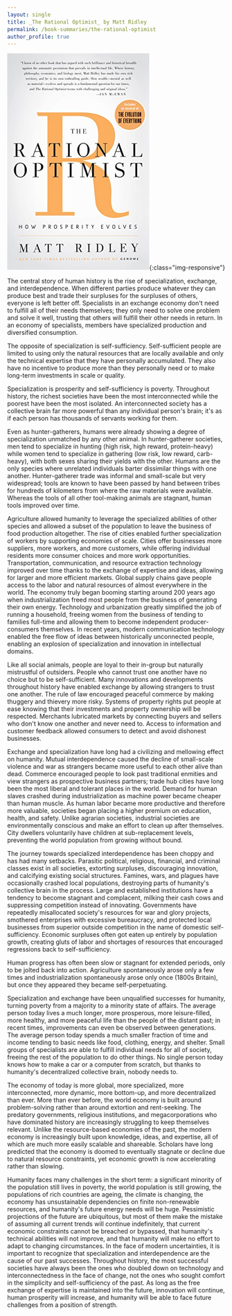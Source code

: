 ```yaml
---
layout: single
title: _The Rational Optimist_ by Matt Ridley
permalink: /book-summaries/the-rational-optimist
author_profile: true
---
```


![The Rational Optimist](/assets/images/rational-optimist.jpg){:class="img-responsive"}

The central story of human history is the rise of specialization, exchange, and interdependence.
When different parties produce whatever they can produce best and trade their surpluses for the surpluses of others, everyone is left better off.
Specialists in an exchange economy don't need to fulfill all of their needs themselves; they only need to solve one problem and solve it well, trusting that others will fulfill their other needs in return.
In an economy of specialists, members have specialized production and diversified consumption.

The opposite of specialization is self-sufficiency.
Self-sufficient people are limited to using only the natural resources that are locally available and only the technical expertise that they have personally accumulated.
They also have no incentive to produce more than they personally need or to make long-term investments in scale or quality.

Specialization is prosperity and self-sufficiency is poverty.
Throughout history, the richest societies have been the most interconnected while the poorest have been the most isolated.
An interconnected society has a collective brain far more powerful than any individual person's brain; it's as if each person has thousands of servants working for them.

Even as hunter-gatherers, humans were already showing a degree of specialization unmatched by any other animal.
In hunter-gatherer societies, men tend to specialize in hunting (high risk, high reward, protein-heavy) while women tend to specialize in gathering (low risk, low reward, carb-heavy), with both sexes sharing their yields with the other.
Humans are the only species where unrelated individuals barter dissimilar things with one another.
Hunter-gatherer trade was informal and small-scale but very widespread; tools are known to have been passed by hand between tribes for hundreds of kilometers from where the raw materials were available.
Whereas the tools of all other tool-making animals are stagnant, human tools improved over time.

Agriculture allowed humanity to leverage the specialized abilities of other species and allowed a subset of the population to leave the business of food production altogether.
The rise of cities enabled further specialization of workers by supporting economies of scale.
Cities offer businesses more suppliers, more workers, and more customers, while offering individual residents more consumer choices and more work opportunities.
Transportation, communication, and resource extraction technology improved over time thanks to the exchange of expertise and ideas, allowing for larger and more efficient markets.
Global supply chains gave people access to the labor and natural resources of almost everywhere in the world.
The economy truly began booming starting around 200 years ago when industrialization freed most people from the business of generating their own energy.
Technology and urbanization greatly simplified the job of running a household, freeing women from the business of tending to families full-time and allowing them to become independent producer-consumers themselves.
In recent years, modern communication technology enabled the free flow of ideas between historically unconnected people, enabling an explosion of specialization and innovation in intellectual domains.

Like all social animals, people are loyal to their in-group but naturally mistrustful of outsiders.
People who cannot trust one another have no choice but to be self-sufficient.
Many innovations and developments throughout history have enabled exchange by allowing strangers to trust one another.
The rule of law encouraged peaceful commerce by making thuggery and thievery more risky.
Systems of property rights put people at ease knowing that their investments and property ownership will be respected.
Merchants lubricated markets by connecting buyers and sellers who don't know one another and never need to.
Access to information and customer feedback allowed consumers to detect and avoid dishonest businesses.

Exchange and specialization have long had a civilizing and mellowing effect on humanity.
Mutual interdependence caused the decline of small-scale violence and war as strangers became more useful to each other alive than dead.
Commerce encouraged people to look past traditional enmities and view strangers as prospective business partners; trade hub cities have long been the most liberal and tolerant places in the world.
Demand for human slaves crashed during industrialization as machine power became cheaper than human muscle.
As human labor became more productive and therefore more valuable, societies began placing a higher premium on education, health, and safety.
Unlike agrarian societies, industrial societies are environmentally conscious and make an effort to clean up after themselves.
City dwellers voluntarily have children at sub-replacement levels, preventing the world population from growing without bound.

The journey towards specialized interdependence has been choppy and has had many setbacks.
Parasitic political, religious, financial, and criminal classes exist in all societies, extorting surpluses, discouraging innovation, and calcifying existing social structures.
Famines, wars, and plagues have occasionally crashed local populations, destroying parts of humanity's collective brain in the process.
Large and established institutions have a tendency to become stagnant and complacent, milking their cash cows and suppressing competition instead of innovating.
Governments have repeatedly misallocated society's resources for war and glory projects, smothered enterprises with excessive bureaucracy, and protected local businesses from superior outside competition in the name of domestic self-sufficiency.
Economic surpluses often got eaten up entirely by population growth, creating gluts of labor and shortages of resources that encouraged regressions back to self-sufficiency.

Human progress has often been slow or stagnant for extended periods, only to be jolted back into action.
Agriculture spontaneously arose only a few times and industrialization spontaneously arose only once (1800s Britain), but once they appeared they became self-perpetuating.

Specialization and exchange have been unqualified successes for humanity, turning poverty from a majority to a minority state of affairs.
The average person today lives a much longer, more prosperous, more leisure-filled, more healthy, and more peaceful life than the people of the distant past; in recent times, improvements can even be observed between generations.
The average person today spends a much smaller fraction of time and income tending to basic needs like food, clothing, energy, and shelter.
Small groups of specialists are able to fulfill individual needs for all of society, freeing the rest of the population to do other things.
No single person today knows how to make a car or a computer from scratch, but thanks to humanity's decentralized collective brain, nobody needs to.

The economy of today is more global, more specialized, more interconnected, more dynamic, more bottom-up, and more decentralized than ever.
More than ever before, the world economy is built around problem-solving rather than around extortion and rent-seeking.
The predatory governments, religious institutions, and megacorporations who have dominated history are increasingly struggling to keep themselves relevant.
Unlike the resource-based economies of the past, the modern economy is increasingly built upon knowledge, ideas, and expertise, all of which are much more easily scalable and shareable.
Scholars have long predicted that the economy is doomed to eventually stagnate or decline due to natural resource constraints, yet economic growth is now accelerating rather than slowing.

Humanity faces many challenges in the short term: a significant minority of the population still lives in poverty, the world population is still growing, the populations of rich countries are ageing, the climate is changing, the economy has unsustainable dependencies on finite non-renewable resources, and humanity's future energy needs will be huge.
Pessimistic projections of the future are ubiquitous, but most of them make the mistake of assuming all current trends will continue indefinitely, that current economic constraints cannot be breached or bypassed, that humanity's technical abilities will not improve, and that humanity will make no effort to adapt to changing circumstances.
In the face of modern uncertainties, it is important to recognize that specialization and interdependence are the cause of our past successes.
Throughout history, the most successful societies have always been the ones who doubled down on technology and interconnectedness in the face of change, not the ones who sought comfort in the simplicity and self-sufficiency of the past.
As long as the free exchange of expertise is maintained into the future, innovation will continue, human prosperity will increase, and humanity will be able to face future challenges from a position of strength.
